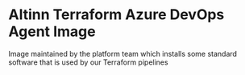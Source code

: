 # Altinn Terraform Azure DevOps Agent Image

Image maintained by the platform team which installs some standard software that is used by our Terraform pipelines

